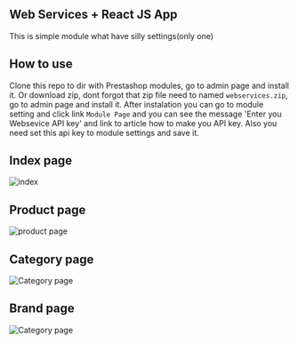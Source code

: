Web Services + React JS App
------
This is simple module what have silly settings(only one)


How to use
-------
Clone this repo to dir with Prestashop modules, go to admin page and install it. Or download zip, dont forgot that zip file need to named `webservices.zip`, go to admin page and install it.
After instalation you can go to module setting and click link `Module Page` and you can see the message 'Enter you Websevice API key' and link to article how to make you API key. Also you need set this api key to module settings and save it.

Index page
-------

![index](https://cdn.pixabay.com/photo/2018/03/16/15/23/15-23-55-583_960_720.png)


Product page
-------

![product page](https://cdn.pixabay.com/photo/2018/03/16/15/29/15-29-58-670_960_720.png)

Category page
-------

![Category page](https://cdn.pixabay.com/photo/2018/03/16/15/30/15-30-00-744_960_720.png)

Brand page
-------

![Category page](https://cdn.pixabay.com/photo/2018/03/16/15/30/15-30-04-904_960_720.png)
